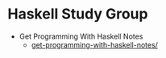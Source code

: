 # Haskell Study Group

- Get Programming With Haskell Notes
  - [get-programming-with-haskell-notes/](get-programming-with-haskell-notes/lesson-1.md)
